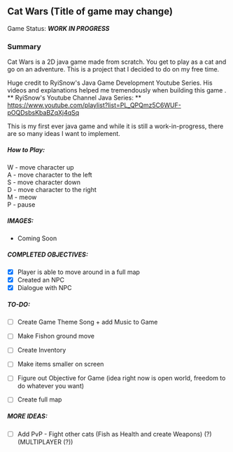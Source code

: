 ## Cat Wars (Title of game may change) 

Game Status: _**WORK IN PROGRESS**_
### Summary
Cat Wars is a 2D java game made from scratch. You get to play as a cat and go on an adventure. This is a project that I decided to do on my free time.

Huge credit to RyiSnow's Java Game Development Youtube Series. His videos and explanations helped me tremendously when building this game .
** RyiSnow's Youtube Channel Java Series: ** https://www.youtube.com/playlist?list=PL_QPQmz5C6WUF-pOQDsbsKbaBZqXj4qSq

This is my first ever java game and while it is still a work-in-progress, there are so many ideas I want to implement.

##### How to Play:
W - move character up <br/>
A - move character to the left <br/>
S - move character down <br/>
D - move character to the right <br/>
M - meow <br/>
P - pause <br/>

##### IMAGES: 
- Coming Soon

##### COMPLETED OBJECTIVES:
- [X] Player is able to move around in a full map 
- [X] Created an NPC
- [X] Dialogue with NPC

##### TO-DO:
- [ ] Create Game Theme Song + add Music to Game 
- [ ] Make Fishon ground move
- [ ] Create Inventory
- [ ] Make items smaller on screen
- [ ] Figure out Objective for Game (idea right now is open world, freedom to do whatever you want)
- [ ] Create full map


##### MORE IDEAS:
- [ ] Add PvP - Fight other cats (Fish as Health and create Weapons) (?) (MULTIPLAYER (?))

